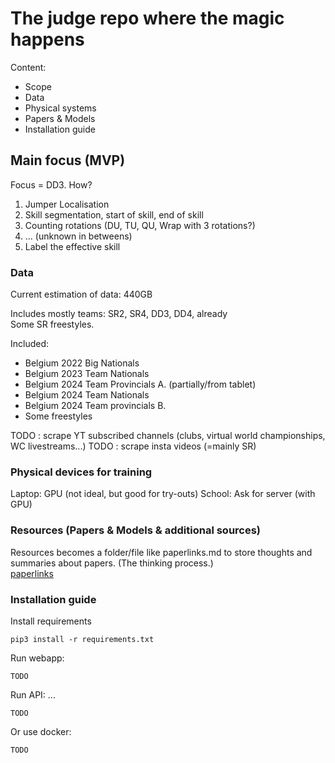 # The judge repo where the magic happens

Content:

- Scope
- Data
- Physical systems
- Papers & Models
- Installation guide

## Main focus (MVP)

Focus = DD3.
How?

1) Jumper Localisation
2) Skill segmentation, start of skill, end of skill
3) Counting rotations (DU, TU, QU, Wrap with 3 rotations?)
4) ... (unknown in betweens)
5) Label the effective skill

### Data

Current estimation of data: 440GB

Includes mostly teams: SR2, SR4, DD3, DD4, already \
Some SR freestyles.

Included:

- Belgium 2022 Big Nationals
- Belgium 2023 Team Nationals
- Belgium 2024 Team Provincials A. (partially/from tablet)
- Belgium 2024 Team Nationals
- Belgium 2024 Team provincials B.
- Some freestyles

TODO : scrape YT subscribed channels (clubs, virtual world championships, WC livestreams...)
TODO : scrape insta videos (=mainly SR)

### Physical devices for training

Laptop: GPU (not ideal, but good for try-outs)
School: Ask for server (with GPU)

### Resources (Papers & Models & additional sources)

Resources becomes a folder/file like paperlinks.md to store thoughts and summaries about papers. (The thinking process.) \
[paperlinks](administratie/paperlinks.md)

### Installation guide

Install requirements

`pip3 install -r requirements.txt`

Run webapp:

`TODO`

Run API: ...

`TODO`

Or use docker:

`TODO`
